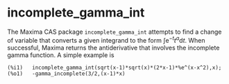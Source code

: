 # incomplete_gamma_int
 
The Maxima CAS package `incomplete_gamma_int` attempts to find a change of variable 
that converts a given integrand to the form $\int \mathrm{e}^{-t} t^a \mathrm{d}t$. 
When successful, Maxima returns the antiderivative that involves the incomplete gamma 
function. A simple example is
 ~~~~
(%i1)	incomplete_gamma_int(sqrt(x-1)*sqrt(x)*(2*x-1)*%e^(x-x^2),x);
(%o1)	-gamma_incomplete(3/2,(x-1)*x)
 ~~~~
